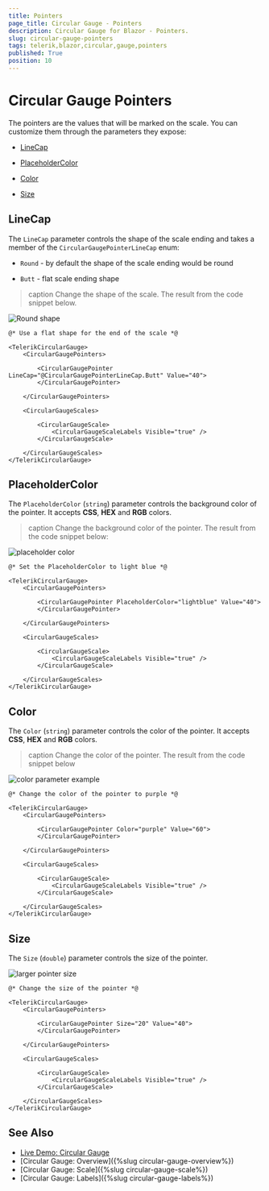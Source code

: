 ```yaml
---
title: Pointers
page_title: Circular Gauge - Pointers
description: Circular Gauge for Blazor - Pointers.
slug: circular-gauge-pointers
tags: telerik,blazor,circular,gauge,pointers
published: True
position: 10
---
```


# Circular Gauge Pointers

The pointers are the values that will be marked on the scale. You can customize them through the parameters they expose:

* [LineCap](#linecap)

* [PlaceholderColor](#placeholdercolor)

* [Color](#color)

* [Size](#size)

## LineCap

The `LineCap` parameter controls the shape of the scale ending and takes a member of the `CircularGaugePointerLineCap` enum:

* `Round` - by default the shape of the scale ending would be round

* `Butt` - flat scale ending shape

>caption Change the shape of the scale. The result from the code snippet below.

![Round shape](images/linecap-parameter.png)

````RAZOR
@* Use a flat shape for the end of the scale *@

<TelerikCircularGauge>
    <CircularGaugePointers>

        <CircularGaugePointer LineCap="@CircularGaugePointerLineCap.Butt" Value="40">
        </CircularGaugePointer>

    </CircularGaugePointers>

    <CircularGaugeScales>

        <CircularGaugeScale>
            <CircularGaugeScaleLabels Visible="true" />
        </CircularGaugeScale>

    </CircularGaugeScales>
</TelerikCircularGauge>
````

## PlaceholderColor

The `PlaceholderColor` (`string`) parameter controls the background color of the pointer. It accepts **CSS**, **HEX** and **RGB** colors.

>caption Change the background color of the pointer. The result from the code snippet below:

![placeholder color](images/placeholdercolor-parameter-circular.png)

````RAZOR
@* Set the PlaceholderColor to light blue *@

<TelerikCircularGauge>
    <CircularGaugePointers>

        <CircularGaugePointer PlaceholderColor="lightblue" Value="40">
        </CircularGaugePointer>

    </CircularGaugePointers>

    <CircularGaugeScales>

        <CircularGaugeScale>
            <CircularGaugeScaleLabels Visible="true" />
        </CircularGaugeScale>

    </CircularGaugeScales>
</TelerikCircularGauge>
````

## Color

The `Color` (`string`) parameter controls the color of the pointer. It accepts **CSS**, **HEX** and **RGB** colors.

>caption Change the color of the pointer. The result from the code snippet below

![color parameter example](images/color-parameter-circular-pointer.png)

````RAZOR
@* Change the color of the pointer to purple *@

<TelerikCircularGauge>
    <CircularGaugePointers>

        <CircularGaugePointer Color="purple" Value="60">
        </CircularGaugePointer>

    </CircularGaugePointers>

    <CircularGaugeScales>

        <CircularGaugeScale>
            <CircularGaugeScaleLabels Visible="true" />
        </CircularGaugeScale>

    </CircularGaugeScales>
</TelerikCircularGauge>
````

## Size

The `Size` (`double`) parameter controls the size of the pointer.

![larger pointer size](images/pointer-size-circular.png)

````RAZOR
@* Change the size of the pointer *@

<TelerikCircularGauge>
    <CircularGaugePointers>

        <CircularGaugePointer Size="20" Value="40">
        </CircularGaugePointer>

    </CircularGaugePointers>

    <CircularGaugeScales>

        <CircularGaugeScale>
            <CircularGaugeScaleLabels Visible="true" />
        </CircularGaugeScale>

    </CircularGaugeScales>
</TelerikCircularGauge>
````

## See Also

* [Live Demo: Circular Gauge](https://demos.telerik.com/blazor-ui/circulargauge/overview)
* [Circular Gauge: Overview]({%slug circular-gauge-overview%})
* [Circular Gauge: Scale]({%slug circular-gauge-scale%})
* [Circular Gauge: Labels]({%slug circular-gauge-labels%})
